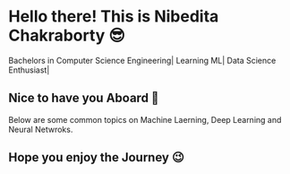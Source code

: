 # Hello there! This is Nibedita Chakraborty 😎
Bachelors in Computer Science Engineering| Learning ML| Data Science Enthusiast|
## Nice to have you Aboard 🙌

Below are some common topics on Machine Laerning, Deep Learning and Neural Netwroks.

## Hope you enjoy the Journey 😉

